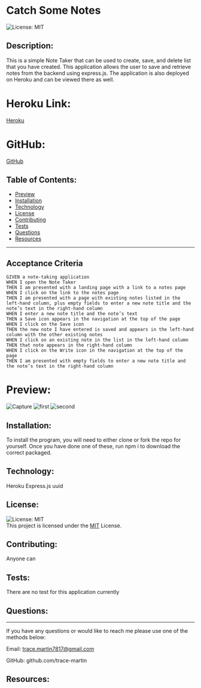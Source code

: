 
  # Catch Some Notes

  ![License: MIT](https://img.shields.io/badge/License-MIT-green.svg)
  
  ## Description:

  This is a simple Note Taker that can be used to create, save, and delete list that you have created. This application allows the user to save and retrieve notes from the backend using express.js. The application is also deployed on Heroku and can be viewed there as well.

  # Heroku Link:
  [Heroku](https://catching-some-notes.herokuapp.com/)
  # GitHub:
  [GitHub](https://github.com/trace-martin/Catch-Some-Notes/tree/main)


  ## Table of Contents:

  - [Preview](#preview)
  - [Installation](#installation)
  - [Technology](#technology)
  - [License](#license)
  - [Contributing](#contributing)
  - [Tests](#tests)
  - [Questions](#questions)
  - [Resources](#resources)
  <hr>
  
  ## Acceptance Criteria

```
GIVEN a note-taking application
WHEN I open the Note Taker
THEN I am presented with a landing page with a link to a notes page
WHEN I click on the link to the notes page
THEN I am presented with a page with existing notes listed in the left-hand column, plus empty fields to enter a new note title and the note’s text in the right-hand column
WHEN I enter a new note title and the note’s text
THEN a Save icon appears in the navigation at the top of the page
WHEN I click on the Save icon
THEN the new note I have entered is saved and appears in the left-hand column with the other existing notes
WHEN I click on an existing note in the list in the left-hand column
THEN that note appears in the right-hand column
WHEN I click on the Write icon in the navigation at the top of the page
THEN I am presented with empty fields to enter a new note title and the note’s text in the right-hand column
```

  # Preview:
  ![Capture](https://github.com/trace-martin/Catch-Some-Notes/assets/123417800/1aa551db-42d9-46c0-acf0-0b70067b5ecd)
  ![first](https://github.com/trace-martin/Catch-Some-Notes/assets/123417800/2d160636-7ca3-4ff9-8a3e-f80d2432b689)
  ![second](https://github.com/trace-martin/Catch-Some-Notes/assets/123417800/fe07cc02-3f83-4716-bf1f-c787167a9f74)
  ## Installation:

  To install the program, you will need to either clone or fork the repo for yourself. Once you have done one of these, run npm i to download the correct packaged.

  ## Technology:

  Heroku
  Express.js
  uuid

  ## License:

  ![License: MIT](https://img.shields.io/badge/License-MIT-green.svg)
  <br>
  This project is licensed under the <a href="https://opensource.org/license/mit/">MIT</a> License.


  ## Contributing:

  Anyone can

  ## Tests:

  There are no test for this application currently

  ## Questions:
  <hr>

  If you have any questions or would like to reach me please use one of the methods below:

  Email: trace.martin7817@gmail.com

  GitHub: github.com/trace-martin

  ## Resources:
  
